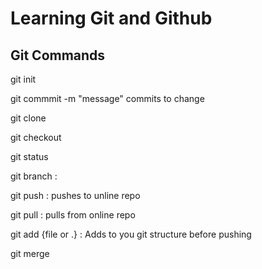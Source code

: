 # Learning Git and Github
## Git Commands

git init

git commmit -m "message" commits to change

git clone

git checkout

git status

git branch :

git push : pushes to unline repo

git pull : pulls from online repo

git add {file or .} : Adds to you git structure before pushing

git merge


